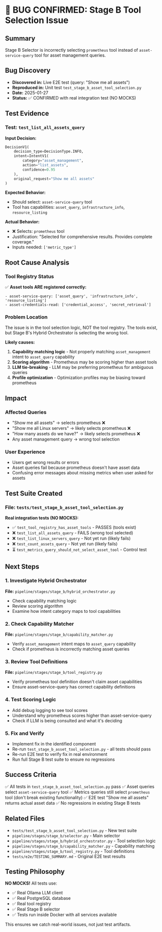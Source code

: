 # 🐛 BUG CONFIRMED: Stage B Tool Selection Issue

## Summary
Stage B Selector is incorrectly selecting `prometheus` tool instead of `asset-service-query` tool for asset management queries.

## Bug Discovery
- **Discovered in:** Live E2E test (query: "Show me all assets")
- **Reproduced in:** Unit test `test_stage_b_asset_tool_selection.py`
- **Date:** 2025-01-27
- **Status:** ✅ CONFIRMED with real integration test (NO MOCKS)

## Test Evidence

### Test: `test_list_all_assets_query`
**Input Decision:**
```python
DecisionV1(
    decision_type=DecisionType.INFO,
    intent=IntentV1(
        category="asset_management",
        action="list_assets",
        confidence=0.95
    ),
    original_request="Show me all assets"
)
```

**Expected Behavior:**
- Should select: `asset-service-query` tool
- Tool has capabilities: `asset_query`, `infrastructure_info`, `resource_listing`

**Actual Behavior:**
- ❌ Selects: `prometheus` tool
- Justification: "Selected for comprehensive results. Provides complete coverage."
- Inputs needed: `['metric_type']`

## Root Cause Analysis

### Tool Registry Status
✅ **Asset tools ARE registered correctly:**
```
- asset-service-query: ['asset_query', 'infrastructure_info', 'resource_listing']
- asset-credentials-read: ['credential_access', 'secret_retrieval']
```

### Problem Location
The issue is in the tool selection logic, NOT the tool registry. The tools exist, but Stage B's Hybrid Orchestrator is selecting the wrong tool.

**Likely causes:**
1. **Capability matching logic** - Not properly matching `asset_management` intent to `asset_query` capability
2. **Scoring algorithm** - Prometheus may be scoring higher than asset tools
3. **LLM tie-breaking** - LLM may be preferring prometheus for ambiguous queries
4. **Profile optimization** - Optimization profiles may be biasing toward prometheus

## Impact

### Affected Queries
- "Show me all assets" → selects prometheus ❌
- "Show me all Linux servers" → likely selects prometheus ❌
- "How many assets do we have?" → likely selects prometheus ❌
- Any asset management query → wrong tool selection

### User Experience
- Users get wrong results or errors
- Asset queries fail because prometheus doesn't have asset data
- Confusing error messages about missing metrics when user asked for assets

## Test Suite Created

### File: `tests/test_stage_b_asset_tool_selection.py`
**Real integration tests (NO MOCKS):**
- ✅ `test_tool_registry_has_asset_tools` - PASSES (tools exist)
- ❌ `test_list_all_assets_query` - FAILS (wrong tool selected)
- ❌ `test_list_linux_servers_query` - Not yet run (likely fails)
- ❌ `test_count_assets_query` - Not yet run (likely fails)
- ⏳ `test_metrics_query_should_not_select_asset_tool` - Control test

## Next Steps

### 1. Investigate Hybrid Orchestrator
**File:** `pipeline/stages/stage_b/hybrid_orchestrator.py`
- Check capability matching logic
- Review scoring algorithm
- Examine how intent category maps to tool capabilities

### 2. Check Capability Matcher
**File:** `pipeline/stages/stage_b/capability_matcher.py`
- Verify `asset_management` intent maps to `asset_query` capability
- Check if prometheus is incorrectly matching asset queries

### 3. Review Tool Definitions
**File:** `pipeline/stages/stage_b/tool_registry.py`
- Verify prometheus tool definition doesn't claim asset capabilities
- Ensure asset-service-query has correct capability definitions

### 4. Test Scoring Logic
- Add debug logging to see tool scores
- Understand why prometheus scores higher than asset-service-query
- Check if LLM is being consulted and what it's deciding

### 5. Fix and Verify
- Implement fix in the identified component
- Re-run `test_stage_b_asset_tool_selection.py` - all tests should pass
- Re-run E2E test to verify fix in real environment
- Run full Stage B test suite to ensure no regressions

## Success Criteria
✅ All tests in `test_stage_b_asset_tool_selection.py` pass
✅ Asset queries select `asset-service-query` tool
✅ Metrics queries still select `prometheus` tool (don't break existing functionality)
✅ E2E test "Show me all assets" returns actual asset data
✅ No regressions in existing Stage B tests

## Related Files
- `tests/test_stage_b_asset_tool_selection.py` - New test suite
- `pipeline/stages/stage_b/selector.py` - Main selector
- `pipeline/stages/stage_b/hybrid_orchestrator.py` - Tool selection logic
- `pipeline/stages/stage_b/capability_matcher.py` - Capability matching
- `pipeline/stages/stage_b/tool_registry.py` - Tool definitions
- `tests/e2e/TESTING_SUMMARY.md` - Original E2E test results

## Testing Philosophy
**NO MOCKS!** All tests use:
- ✅ Real Ollama LLM client
- ✅ Real PostgreSQL database
- ✅ Real tool registry
- ✅ Real Stage B selector
- ✅ Tests run inside Docker with all services available

This ensures we catch real-world issues, not just test artifacts.